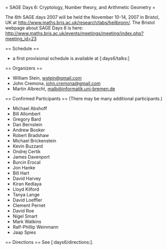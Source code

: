 = SAGE Days 6: Cryptology, Number theory, and Arithmetic Geometry =

The 6th SAGE days 2007 will be held the November 10-14, 2007 in Bristol, UK at http://www.maths.bris.ac.uk/research/labs/heilbronn/.
The Bristol webpage about SAGE Days 6 is here:
    http://www.maths.bris.ac.uk/events/meetings/meeting/index.php?meeting_id=23

== Schedule ==
 * a first provisional schedule is available at [:days6/talks:]

== Organizers ==

 * William Stein, wstein@gmail.com
 * John Cremona, john.cremona@gmail.com
 * Martin Albrecht, malb@informatik.uni-bremen.de

== Confirmed Participants ==
(There may be many additional participants.)

 * Michael Abshoff 
 * Bill Allombert
 * Gregory Bard
 * Dan Bernstein
 * Andrew Booker 
 * Robert Bradshaw
 * Michael Brickenstein
 * Kevin Buzzard   	  	  	 
 * Ondrej Certik
 * James Davenport	 
 * Burcin Erocal  
 * Jon Hanke
 * Bill Hart 
 * David Harvey  	  	  	 
 * Kiran Kedlaya
 * Lloyd Kilford
 * Tanya Lange
 * David Loeffler  	 
 * Clement Pernet 	
 * David Roe 
 * Nigel Smart  	 
 * Mark Watkins
 * Ralf-Phillip Weinmann
 * Jaap Spies  	  	 

== Directions ==
See [:days6/directions:].
